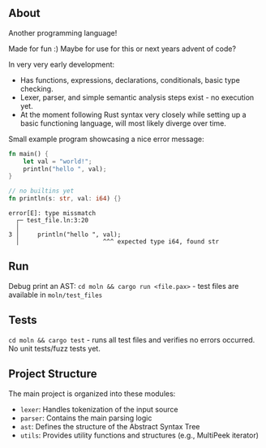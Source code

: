 ## About
Another programming language!

Made for fun :) Maybe for use for this or next years advent of code?

In very very early development:
- Has functions, expressions, declarations, conditionals, basic type checking.
- Lexer, parser, and simple semantic analysis steps exist - no execution yet.
- At the moment following Rust syntax very closely while setting up a basic
  functioning language, will most likely diverge over time.

Small example program showcasing a nice error message:
```rust
fn main() {
	let val = "world!";
	println("hello ", val);
}

// no builtins yet 
fn println(s: str, val: i64) {}

```
```
error[E]: type missmatch
  ┌─ test_file.ln:3:20
  │
3 │     println("hello ", val);
  │                       ^^^ expected type i64, found str

```

## Run
Debug print an AST: `cd moln && cargo run <file.pax>` - test files are available in `moln/test_files`

## Tests
`cd moln && cargo test` - runs all test files and verifies no errors occurred. No unit tests/fuzz tests yet.

## Project Structure
The main project is organized into these modules:
- `lexer`: Handles tokenization of the input source
- `parser`: Contains the main parsing logic
- `ast`: Defines the structure of the Abstract Syntax Tree
- `utils`: Provides utility functions and structures (e.g., MultiPeek iterator)
